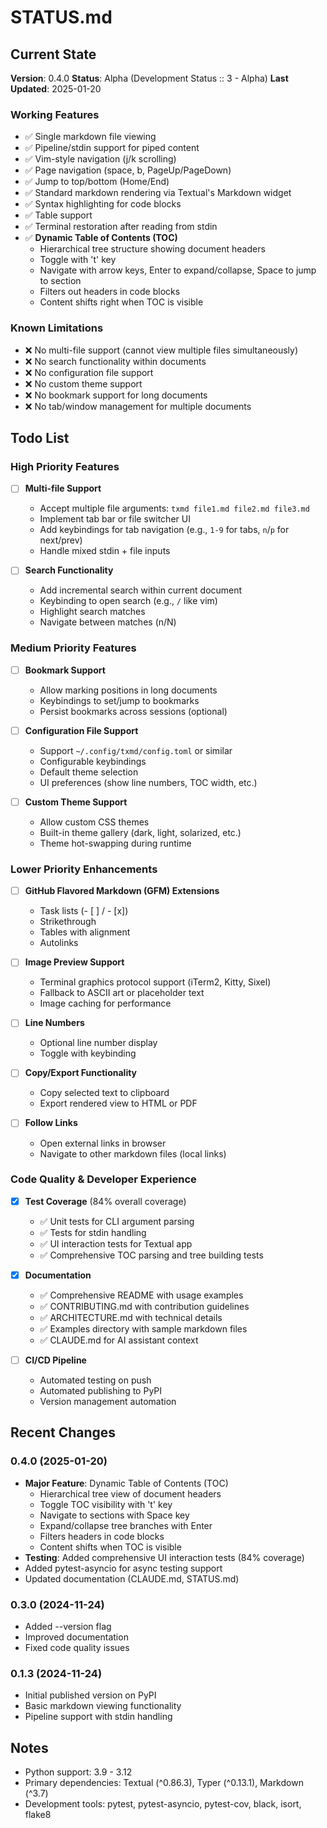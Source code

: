 # STATUS.md

## Current State

**Version**: 0.4.0
**Status**: Alpha (Development Status :: 3 - Alpha)
**Last Updated**: 2025-01-20

### Working Features

- ✅ Single markdown file viewing
- ✅ Pipeline/stdin support for piped content
- ✅ Vim-style navigation (j/k scrolling)
- ✅ Page navigation (space, b, PageUp/PageDown)
- ✅ Jump to top/bottom (Home/End)
- ✅ Standard markdown rendering via Textual's Markdown widget
- ✅ Syntax highlighting for code blocks
- ✅ Table support
- ✅ Terminal restoration after reading from stdin
- ✅ **Dynamic Table of Contents (TOC)**
  - Hierarchical tree structure showing document headers
  - Toggle with 't' key
  - Navigate with arrow keys, Enter to expand/collapse, Space to jump to section
  - Filters out headers in code blocks
  - Content shifts right when TOC is visible

### Known Limitations

- ❌ No multi-file support (cannot view multiple files simultaneously)
- ❌ No search functionality within documents
- ❌ No configuration file support
- ❌ No custom theme support
- ❌ No bookmark support for long documents
- ❌ No tab/window management for multiple documents

## Todo List

### High Priority Features

- [ ] **Multi-file Support**
  - Accept multiple file arguments: `txmd file1.md file2.md file3.md`
  - Implement tab bar or file switcher UI
  - Add keybindings for tab navigation (e.g., `1-9` for tabs, `n`/`p` for next/prev)
  - Handle mixed stdin + file inputs

- [ ] **Search Functionality**
  - Add incremental search within current document
  - Keybinding to open search (e.g., `/` like vim)
  - Highlight search matches
  - Navigate between matches (n/N)

### Medium Priority Features

- [ ] **Bookmark Support**
  - Allow marking positions in long documents
  - Keybindings to set/jump to bookmarks
  - Persist bookmarks across sessions (optional)

- [ ] **Configuration File Support**
  - Support `~/.config/txmd/config.toml` or similar
  - Configurable keybindings
  - Default theme selection
  - UI preferences (show line numbers, TOC width, etc.)

- [ ] **Custom Theme Support**
  - Allow custom CSS themes
  - Built-in theme gallery (dark, light, solarized, etc.)
  - Theme hot-swapping during runtime

### Lower Priority Enhancements

- [ ] **GitHub Flavored Markdown (GFM) Extensions**
  - Task lists (- [ ] / - [x])
  - Strikethrough
  - Tables with alignment
  - Autolinks

- [ ] **Image Preview Support**
  - Terminal graphics protocol support (iTerm2, Kitty, Sixel)
  - Fallback to ASCII art or placeholder text
  - Image caching for performance

- [ ] **Line Numbers**
  - Optional line number display
  - Toggle with keybinding

- [ ] **Copy/Export Functionality**
  - Copy selected text to clipboard
  - Export rendered view to HTML or PDF

- [ ] **Follow Links**
  - Open external links in browser
  - Navigate to other markdown files (local links)

### Code Quality & Developer Experience

- [x] **Test Coverage** (84% overall coverage)
  - ✅ Unit tests for CLI argument parsing
  - ✅ Tests for stdin handling
  - ✅ UI interaction tests for Textual app
  - ✅ Comprehensive TOC parsing and tree building tests

- [x] **Documentation**
  - ✅ Comprehensive README with usage examples
  - ✅ CONTRIBUTING.md with contribution guidelines
  - ✅ ARCHITECTURE.md with technical details
  - ✅ Examples directory with sample markdown files
  - ✅ CLAUDE.md for AI assistant context

- [ ] **CI/CD Pipeline**
  - Automated testing on push
  - Automated publishing to PyPI
  - Version management automation

## Recent Changes

### 0.4.0 (2025-01-20)
- **Major Feature**: Dynamic Table of Contents (TOC)
  - Hierarchical tree view of document headers
  - Toggle TOC visibility with 't' key
  - Navigate to sections with Space key
  - Expand/collapse tree branches with Enter
  - Filters headers in code blocks
  - Content shifts when TOC is visible
- **Testing**: Added comprehensive UI interaction tests (84% coverage)
- Added pytest-asyncio for async testing support
- Updated documentation (CLAUDE.md, STATUS.md)

### 0.3.0 (2024-11-24)
- Added --version flag
- Improved documentation
- Fixed code quality issues

### 0.1.3 (2024-11-24)
- Initial published version on PyPI
- Basic markdown viewing functionality
- Pipeline support with stdin handling

## Notes

- Python support: 3.9 - 3.12
- Primary dependencies: Textual (^0.86.3), Typer (^0.13.1), Markdown (^3.7)
- Development tools: pytest, pytest-asyncio, pytest-cov, black, isort, flake8
